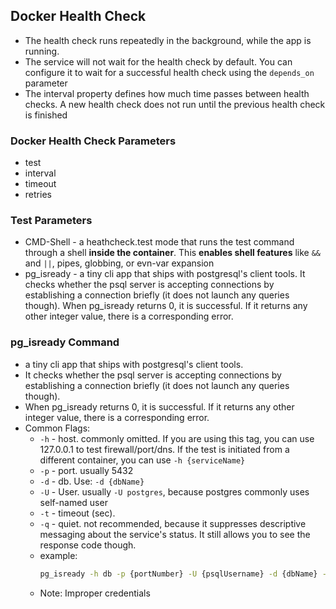 ## Docker Health Check
  - The health check runs repeatedly in the background, while the app is running.
  - The service will not wait for the health check by default. You can configure it to wait for a successful health check using the `depends_on` parameter 
  - The interval property defines how much time passes between health checks. A new health check does not run until the previous health check is finished

### Docker Health Check Parameters
  - test
  - interval
  - timeout
  - retries

### Test Parameters
  - CMD-Shell - a heathcheck.test mode that runs the test command through a shell **inside the container**. This **enables shell features** like `&&` and `||`, pipes, globbing, or evn-var expansion
  - pg_isready - a tiny cli app that ships with postgresql's client tools. It checks whether the psql server is accepting connections by establishing a connection briefly (it does not launch any queries though). When pg_isready returns 0, it is successful. If it returns any other integer value, there is a corresponding error.

### pg_isready Command
  - a tiny cli app that ships with postgresql's client tools.
  - It checks whether the psql server is accepting connections by establishing a connection briefly (it does not launch any queries though).
  - When pg_isready returns 0, it is successful. If it returns any other integer value, there is a corresponding error.
  - Common Flags:
    - `-h` - host. commonly omitted. If you are using this tag, you can use 127.0.0.1 to test firewall/port/dns. If the test is initiated from a different container, you can use `-h {serviceName}`
    - `-p` - port. usually 5432
    - `-d` - db. Use: `-d {dbName}`
    - `-U` - User. usually `-U postgres`, because postgres commonly uses self-named user
    - `-t` - timeout (sec).
    - `-q` - quiet. not recommended, because it suppresses descriptive messaging about the service's status. It still allows you to see the response code though.
    - example:
      ```bash
      pg_isready -h db -p {portNumber} -U {psqlUsername} -d {dbName} -t {timeoutDuration} -q
      ```
    - Note: Improper credentials 